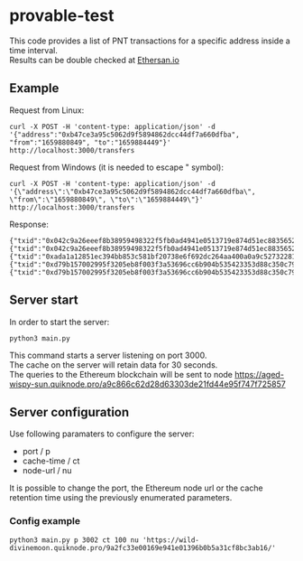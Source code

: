 # provable-test

This code provides a list of PNT transactions for a specific address inside a time interval. <br />
Results can be double checked at [Ethersan.io](https://etherscan.io/token/0x89ab32156e46f46d02ade3fecbe5fc4243b9aaed)

## Example
Request from Linux:
```
curl -X POST -H 'content-type: application/json' -d '{"address":"0xb47ce3a95c5062d9f5894862dcc44df7a660dfba", "from":"1659880849", "to":"1659884449"}' http://localhost:3000/transfers
```

Request from Windows (it is needed to escape " symbol):
```
curl -X POST -H 'content-type: application/json' -d '{\"address\":\"0xb47ce3a95c5062d9f5894862dcc44df7a660dfba\", \"from\":\"1659880849\", \"to\":\"1659884449\"}' http://localhost:3000/transfers
```

Response:
```
{"txid":"0x042c9a26eeef8b38959498322f5fb0ad4941e0513719e874d51ec883565269c3","sender":"0xea8ddc2f50626f1f8f8c11242d1876710d65ff44","receiver":"0xb47ce3a95c5062d9f5894862dcc44df7a660dfba","amount":"1390358030612096524776"}
{"txid":"0x042c9a26eeef8b38959498322f5fb0ad4941e0513719e874d51ec883565269c3","sender":"0xe30835d2f659fc5100b5a588d0c42199638f7220","receiver":"0xb47ce3a95c5062d9f5894862dcc44df7a660dfba","amount":"2039205316296639102736"}
{"txid":"0xada1a12851ec394bb853c581bf20738e6f692dc264aa400a0a9c52732281ffab","sender":"0xabfd88db78d2503af372cb9c21cdc2f181232b4f","receiver":"0xb47ce3a95c5062d9f5894862dcc44df7a660dfba","amount":"3241000000000000000000"}
{"txid":"0xd79b157002995f3205eb8f003f3a53696cc6b904b535423353d88c350c794ec6","sender":"0xb47ce3a95c5062d9f5894862dcc44df7a660dfba","receiver":"0x35596efadd677a83ca34f2b361a42704dabe7b91","amount":"6673961747703344548856"}
{"txid":"0xd79b157002995f3205eb8f003f3a53696cc6b904b535423353d88c350c794ec6","sender":"0x35596efadd677a83ca34f2b361a42704dabe7b91","receiver":"0xb47ce3a95c5062d9f5894862dcc44df7a660dfba","amount":"33369808738518079512"}
```

## Server start
In order to start the server:

```
python3 main.py
```

This command starts a server listening on port 3000. <br />
The cache on the server will retain data for 30 seconds. <br />
The queries to the Ethereum blockchain will be sent to node https://aged-wispy-sun.quiknode.pro/a9c866c62d28d63303de21fd44e95f747f725857

## Server configuration
Use following paramaters to configure the server:

- port / p <port number>
- cache-time / ct <time retention>
- node-url / nu <url>

It is possible to change the port, the Ethereum node url or the cache retention time using the previously enumerated parameters.

### Config example
```
python3 main.py p 3002 ct 100 nu 'https://wild-divinemoon.quiknode.pro/9a2fc33e00169e941e01396b0b5a31cf8bc3ab16/'
```

